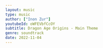 ```yaml
---
layout: music
type: music
author: ["Inon Zur"]
youtubeId: oWFEVbfCcOY
subtitle: Dragon Age Origins - Main Theme
genre: soundtrack
date: 2022-11-04
---
```

